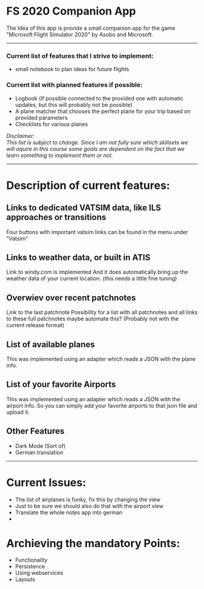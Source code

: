 # FS 2020 Companion App

The Idea of this app is provide a small companion app for the game "Microsoft Flight Simulator 2020" by Asobo and Microsoft.

---

### Current list of features that I strive to implement:
<ul>
  <li>small notebook to plan ideas for future flights</li>
</ul>

### Current list with planned features if possible:
<ul>
  <li>Logbook (if possible connected to the provided one with automatic updates, but this will probably not be possible)</li>
  <li>A plane matcher that chooses the perfect plane for your trip based on provided parameters</li>
  <li>Checklists for various planes</li>
</ul>

*Disclaimer: <br>
This list is subject to change.
Since I am not fully sure which skillsets we will aquire in this course some goals are dependent on the fact that we learn something to implement them or not.*

---

# Description of current features:

## Links to dedicated VATSIM data, like ILS approaches or transitions

Four buttons with important vatsim links can be found in the menu under "Vatsim"

## Links to weather data, or built in ATIS

Link to windy.com is implemented
And it does automatically bring up the weather data of your current location. (this needs a little fine tuning)

## Overwiev over recent patchnotes

Link to the last patchnote
Possibility for a list with all patchnotes and all links to these full patchnotes
maybe automate this? (Probably not with the current release format)

## List of available planes

This was implemented using an adapter which reads a JSON with the plane info.

## List of your favorite Airports

This was implemented using an adapter which reads a JSON with the airport info.
So you can simply add your favorite airports to that json file and upload it.

## Other Features

<ul>
  <li>Dark Mode (Sort of)</li>
  <li>German translation</li>
 </ul>

---

# Current Issues:
<ul>
  <li>The list of airplanes is funky, fix this by changing the view</li>
  <li>Just to be sure we should also do that with the airport view</li>
  <li>Translate the whole notes app into german</li>
  <li></li>
 </ul>

# Archieving the mandatory Points:
<ul>
  <li>Functionality</li>
  <li>Persistence</li>
  <li>Using webservices</li>
  <li>Layouts</li>
</ul>
